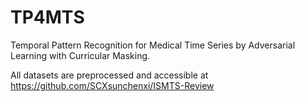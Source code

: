 # TP4MTS
Temporal Pattern Recognition for Medical Time Series by Adversarial Learning with Curricular Masking.

All datasets are preprocessed and accessible at https://github.com/SCXsunchenxi/ISMTS-Review
